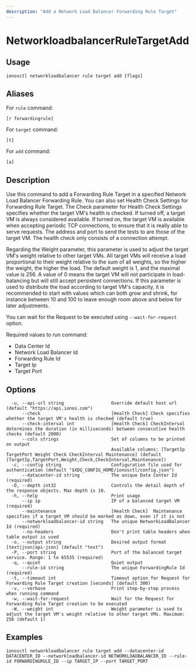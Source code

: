 ```yaml
---
description: "Add a Network Load Balancer Forwarding Rule Target"
---
```


# NetworkloadbalancerRuleTargetAdd

## Usage

```text
ionosctl networkloadbalancer rule target add [flags]
```

## Aliases

For `rule` command:

```text
[r forwardingrule]
```

For `target` command:

```text
[t]
```

For `add` command:

```text
[a]
```

## Description

Use this command to add a Forwarding Rule Target in a specified Network Load Balancer Forwarding Rule. You can also set Health Check Settings for Forwarding Rule Target. The Check parameter for Health Check Settings specifies whether the target VM's health is checked. If turned off, a target VM is always considered available. If turned on, the target VM is available when accepting periodic TCP connections, to ensure that it is really able to serve requests. The address and port to send the tests to are those of the target VM. The health check only consists of a connection attempt.

Regarding the Weight parameter, this parameter is used to adjust the target VM's weight relative to other target VMs. All target VMs will receive a load proportional to their weight relative to the sum of all weights, so the higher the weight, the higher the load. The default weight is 1, and the maximal value is 256. A value of 0 means the target VM will not participate in load-balancing but will still accept persistent connections. If this parameter is used to distribute the load according to target VM's capacity, it is recommended to start with values which can both grow and shrink, for instance between 10 and 100 to leave enough room above and below for later adjustments.

You can wait for the Request to be executed using `--wait-for-request` option.

Required values to run command:

* Data Center Id
* Network Load Balancer Id
* Forwarding Rule Id
* Target Ip
* Target Port

## Options

```text
  -u, --api-url string                  Override default host url (default "https://api.ionos.com")
      --check                           [Health Check] Check specifies whether the target VM's health is checked (default true)
      --check-interval int              [Health Check] CheckInterval determines the duration (in milliseconds) between consecutive health checks (default 2000)
      --cols strings                    Set of columns to be printed on output 
                                        Available columns: [TargetIp TargetPort Weight Check CheckInterval Maintenance] (default [TargetIp,TargetPort,Weight,Check,CheckInterval,Maintenance])
  -c, --config string                   Configuration file used for authentication (default "$XDG_CONFIG_HOME/ionosctl/config.json")
      --datacenter-id string            The unique Data Center Id (required)
  -D, --depth int32                     Controls the detail depth of the response objects. Max depth is 10.
  -h, --help                            Print usage
      --ip ip                           IP of a balanced target VM (required)
      --maintenance                     [Health Check]  Maintenance specifies if a target VM should be marked as down, even if it is not
      --networkloadbalancer-id string   The unique NetworkLoadBalancer Id (required)
      --no-headers                      Don't print table headers when table output is used
  -o, --output string                   Desired output format [text|json|api-json] (default "text")
  -P, --port string                     Port of the balanced target service. Range: 1 to 65535 (required)
  -q, --quiet                           Quiet output
      --rule-id string                  The unique ForwardingRule Id (required)
  -t, --timeout int                     Timeout option for Request for Forwarding Rule Target creation [seconds] (default 300)
  -v, --verbose                         Print step-by-step process when running command
  -w, --wait-for-request                Wait for the Request for Forwarding Rule Target creation to be executed
  -W, --weight int                      Weight parameter is used to adjust the target VM's weight relative to other target VMs. Maximum: 256 (default 1)
```

## Examples

```text
ionosctl networkloadbalancer rule target add --datacenter-id DATACENTER_ID --networkloadbalancer-id NETWORKLOADBALANCER_ID --rule-id FORWARDINGRULE_ID --ip TARGET_IP --port TARGET_PORT
```

